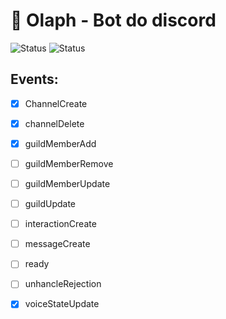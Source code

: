# 🤖 Olaph - Bot do discord
![Status](https://img.shields.io/badge/status-development-orange)
![Status](https://img.shields.io/badge/version-v2-blue)
## Events:
- [x] ChannelCreate
- [x] channelDelete
- [x]  guildMemberAdd
- [ ]  guildMemberRemove
- [ ]  guildMemberUpdate
- [ ]  guildUpdate
- [ ]  interactionCreate
- [ ]  messageCreate
- [ ]  ready
- [ ]  unhancleRejection
- [x]  voiceStateUpdate

